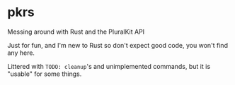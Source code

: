 # pkrs
Messing around with Rust and the PluralKit API

Just for fun, and I'm new to Rust so don't expect good code, you won't find any here.

Littered with `TODO: cleanup`'s and unimplemented commands, but it is "usable" for some things.